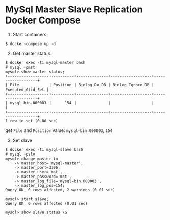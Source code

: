 MySql Master Slave Replication Docker Compose
=============================================

1. Start containers:

```
$ docker-compose up -d
```

2. Get master status:

```
$ docker exec -ti mysql-master bash
# mysql -pmst
mysql> show master status;
+------------------+----------+--------------+------------------+-------------------+
| File             | Position | Binlog_Do_DB | Binlog_Ignore_DB | Executed_Gtid_Set |
+------------------+----------+--------------+------------------+-------------------+
| mysql-bin.000003 |      154 |              |                  |                   |
+------------------+----------+--------------+------------------+-------------------+
1 row in set (0.00 sec)
```

get `File` and `Position` value: `mysql-bin.000003`, `154`

3. Set slave

```
$ docker exec -ti mysql-slave bash
# mysql -pslv
mysql> change master to
    -> master_host='mysql-master',
    -> master_port=3306,
    -> master_user='mst',
    -> master_password='mst',
    -> master_log_file='mysql-bin.000003',
    -> master_log_pos=154;
Query OK, 0 rows affected, 2 warnings (0.01 sec)

mysql> start slave;
Query OK, 0 rows affected (0.01 sec)

mysql> show slave status \G

```